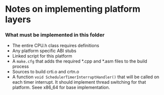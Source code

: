 # Notes on implementing platform layers

### What must be implemented in this folder
- The entire CPU.h class requires definitions
- Any platform specific ABI stubs
- Linked script for this platform
- A `make.cfg` that adds the required *.cpp and *.asm files to the build process
- Sources to build crti.o and crtn.o
- A function `void SchedulerTimerInterruptHandler()` that will be called on each timer interrupt. It should implement thread switching for that platform. Seee x86_64 for base implementation.


